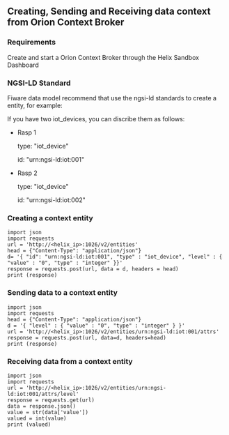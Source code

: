 ## Creating, Sending and Receiving data context from Orion Context Broker
### Requirements

Create and start a Orion Context Broker through the Helix Sandbox Dashboard

### NGSI-LD Standard

Fiware data model recommend that use the ngsi-ld standards to create a entity, for example:

If you have two iot_devices, you can discribe them as follows:

- Rasp 1

    type: "iot_device"

    id: "urn:ngsi-ld:iot:001"

- Rasp 2

    type: "iot_device"

    id: "urn:ngsi-ld:iot:002"

### Creating a context entity
```
import json
import requests
url = 'http://<helix_ip>:1026/v2/entities'
head = {"Content-Type": "application/json"}
d= '{ "id": "urn:ngsi-ld:iot:001", "type" : "iot_device", "level" : { "value" : "0", "type" : "integer" }}'
response = requests.post(url, data = d, headers = head)
print (response)
```
### Sending data to a context entity
```
import json
import requests
head = {"Content-Type": "application/json"}   
d = '{ "level" : { "value" : "0", "type" : "integer" } }'
url = 'http://<helix_ip>:1026/v2/entities/urn:ngsi-ld:iot:001/attrs'
response = requests.post(url, data=d, headers=head)
print (response)
```
### Receiving data from a context entity
```
import json
import requests
url = 'http://<helix_ip>:1026/v2/entities/urn:ngsi-ld:iot:001/attrs/level'
response = requests.get(url)
data = response.json()
value = str(data['value'])
valued = int(value)
print (valued)
